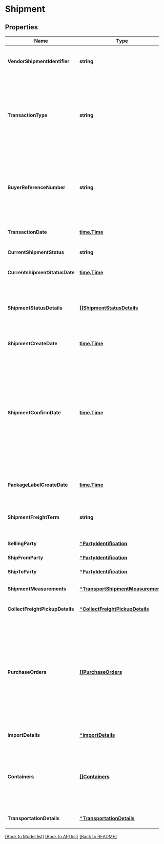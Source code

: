 # Shipment

## Properties
Name | Type | Description | Notes
------------ | ------------- | ------------- | -------------
**VendorShipmentIdentifier** | **string** | Unique Transportation ID created by Vendor (Should not be used over the last 365 days). | [default to null]
**TransactionType** | **string** | Indicates the type of  transportation request such as (New,Cancel,Confirm and PackageLabelRequest). Each transactiontype has a unique set of operation and there are corresponding details to be populated for each operation. | [default to null]
**BuyerReferenceNumber** | **string** | The buyer Reference Number is a unique identifier generated by buyer for all Collect/WePay shipments when you submit a transportation request. This field is mandatory for Collect/WePay shipments. | [optional] [default to null]
**TransactionDate** | [**time.Time**](time.Time.md) | Date on which the transportation request was submitted. | [default to null]
**CurrentShipmentStatus** | **string** | Indicates the current shipment status. | [optional] [default to null]
**CurrentshipmentStatusDate** | [**time.Time**](time.Time.md) | Date and time when the last status was updated. | [optional] [default to null]
**ShipmentStatusDetails** | [**[]ShipmentStatusDetails**](ShipmentStatusDetails.md) | Indicates the list of current shipment status details and when the last update was received from carrier this is available on shipment Details response. | [optional] [default to null]
**ShipmentCreateDate** | [**time.Time**](time.Time.md) | The date and time of the shipment request created by vendor. | [optional] [default to null]
**ShipmentConfirmDate** | [**time.Time**](time.Time.md) | The date and time of the departure of the shipment from the vendor&#x27;s location. Vendors are requested to send ASNs within 30 minutes of departure from their warehouse/distribution center or at least 6 hours prior to the appointment time at the Buyer destination warehouse, whichever is sooner. Shipped date mentioned in the shipment confirmation should not be in the future. | [optional] [default to null]
**PackageLabelCreateDate** | [**time.Time**](time.Time.md) | The date and time of the package label created for the shipment by buyer. | [optional] [default to null]
**ShipmentFreightTerm** | **string** | Indicates if this transportation request is WePay/Collect or TheyPay/Prepaid. This is a mandatory information. | [optional] [default to null]
**SellingParty** | [***PartyIdentification**](PartyIdentification.md) |  | [default to null]
**ShipFromParty** | [***PartyIdentification**](PartyIdentification.md) |  | [default to null]
**ShipToParty** | [***PartyIdentification**](PartyIdentification.md) |  | [default to null]
**ShipmentMeasurements** | [***TransportShipmentMeasurements**](TransportShipmentMeasurements.md) |  | [optional] [default to null]
**CollectFreightPickupDetails** | [***CollectFreightPickupDetails**](collectFreightPickupDetails.md) |  | [optional] [default to null]
**PurchaseOrders** | [**[]PurchaseOrders**](purchaseOrders.md) | Indicates the purchase orders involved for the transportation request. This group is an array create 1 for each PO and list their corresponding items. This information is used for deciding the route,truck allocation and storage efficiently. This is a mandatory information for Buyer performing transportation from vendor warehouse (WePay/Collect) | [optional] [default to null]
**ImportDetails** | [***ImportDetails**](ImportDetails.md) |  | [optional] [default to null]
**Containers** | [**[]Containers**](containers.md) | A list of the items in this transportation and their associated inner container details. If any of the item detail fields are common at a carton or a pallet level, provide them at the corresponding carton or pallet level. | [optional] [default to null]
**TransportationDetails** | [***TransportationDetails**](TransportationDetails.md) |  | [optional] [default to null]

[[Back to Model list]](../README.md#documentation-for-models) [[Back to API list]](../README.md#documentation-for-api-endpoints) [[Back to README]](../README.md)

